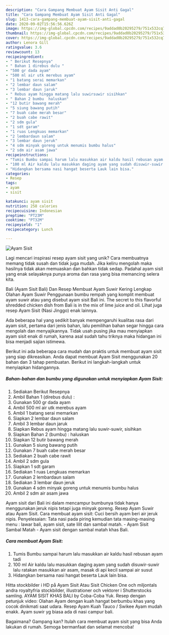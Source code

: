 ```yaml
---
description: "Cara Gampang Membuat Ayam Sisit Anti Gagal"
title: "Cara Gampang Membuat Ayam Sisit Anti Gagal"
slug: 1413-cara-gampang-membuat-ayam-sisit-anti-gagal
date: 2020-09-02T15:56:56.626Z
image: https://img-global.cpcdn.com/recipes/9addad0b20295279/751x532cq70/ayam-sisit-foto-resep-utama.jpg
thumbnail: https://img-global.cpcdn.com/recipes/9addad0b20295279/751x532cq70/ayam-sisit-foto-resep-utama.jpg
cover: https://img-global.cpcdn.com/recipes/9addad0b20295279/751x532cq70/ayam-sisit-foto-resep-utama.jpg
author: Lenora Gill
ratingvalue: 3.6
reviewcount: 13
recipeingredient:
- " Berikut Resepnya"
- " Bahan 1 direbus dulu "
- "500 gr dada ayam"
- "500 ml air utk merebus ayam"
- "1 batang serai memarkan"
- "2 lembar daun salam"
- "3 lembar daun jaruk"
- " Rebus ayam hingga matang lalu suwirsuwir sisihkan"
- " Bahan 2 bumbu  haluskan"
- "12 butir bawang merah"
- "5 siung bawang putih"
- "7 buah cabe merah besar"
- "2 buah cabe rawit"
- "2 sdm gula"
- "1 sdt garam"
- "1 ruas Lengkuas memarkan"
- "2 lembardaun salam"
- "3 lembar daun jeruk"
- "4 sdm minyak goreng untuk menumis bumbu halus"
- "2 sdm air asam jawa"
recipeinstructions:
- "Tumis Bumbu sampai harum lalu masukkan air kaldu hasil rebusan ayam tadi"
- "100 ml Air kaldu lalu masukkan daging ayam yang sudah disuwir-suwir lalu ratakan masukkan air asam, masak di api kecil sampai air susut"
- "Hidangkan bersama nasi hangat beserta Lauk lain bisa."
categories:
- Resep
tags:
- ayam
- sisit

katakunci: ayam sisit 
nutrition: 258 calories
recipecuisine: Indonesian
preptime: "PT23M"
cooktime: "PT32M"
recipeyield: "1"
recipecategory: Lunch

---
```



![Ayam Sisit](https://img-global.cpcdn.com/recipes/9addad0b20295279/751x532cq70/ayam-sisit-foto-resep-utama.jpg)

Lagi mencari inspirasi resep ayam sisit yang unik? Cara membuatnya memang tidak susah dan tidak juga mudah. Jika keliru mengolah maka hasilnya tidak akan memuaskan dan bahkan tidak sedap. Padahal ayam sisit yang enak selayaknya punya aroma dan rasa yang bisa memancing selera kita.

Bali (Ayam Sisit Bali) Dan Resep Membuat Ayam Suwir Kering Lengkap Olahan Ayam Suwir Penggunaan bumbu rempah yang komplit membuat ayam suwir atau yang disebut ayam sisit Bali ini. The secret to this flavorful shredded chicken dish from Bali is in the mix of lime juice and oil. Lihat juga resep Ayam Sisit (Nasi Jinggo) enak lainnya.

Ada beberapa hal yang sedikit banyak mempengaruhi kualitas rasa dari ayam sisit, pertama dari jenis bahan, lalu pemilihan bahan segar hingga cara mengolah dan menyajikannya. Tidak usah pusing jika mau menyiapkan ayam sisit enak di rumah, karena asal sudah tahu triknya maka hidangan ini bisa menjadi sajian istimewa.


Berikut ini ada beberapa cara mudah dan praktis untuk membuat ayam sisit yang siap dikreasikan. Anda dapat membuat Ayam Sisit menggunakan 20 bahan dan 3 tahap pembuatan. Berikut ini langkah-langkah untuk menyiapkan hidangannya.

<!--inarticleads1-->

##### Bahan-bahan dan bumbu yang digunakan untuk menyiapkan Ayam Sisit:

1. Sediakan  Berikut Resepnya
1. Ambil  Bahan 1 (direbus dulu) :
1. Gunakan 500 gr dada ayam
1. Ambil 500 ml air utk merebus ayam
1. Ambil 1 batang serai memarkan
1. Siapkan 2 lembar daun salam
1. Ambil 3 lembar daun jaruk
1. Siapkan  Rebus ayam hingga matang lalu suwir-suwir, sisihkan
1. Siapkan  Bahan 2 (bumbu) : haluskan
1. Siapkan 12 butir bawang merah
1. Gunakan 5 siung bawang putih
1. Gunakan 7 buah cabe merah besar
1. Sediakan 2 buah cabe rawit
1. Ambil 2 sdm gula
1. Siapkan 1 sdt garam
1. Sediakan 1 ruas Lengkuas memarkan
1. Gunakan 2 lembardaun salam
1. Sediakan 3 lembar daun jeruk
1. Gunakan 4 sdm minyak goreng untuk menumis bumbu halus
1. Ambil 2 sdm air asam jawa


Ayam sisit dari Bali ini dalam mencampur bumbunya tidak hanya menggunakan jeruk nipis tetapi juga minyak goreng. Resep Ayam Suwir atau Ayam Sisit. Cara membuat ayam sisit: Cuci bersih ayam beri air jeruk nipis. Penyelesaian: Tata nasi pada piring kemudian tata masing-masing menu : lawar bali, ayam sisit, sate lilit dan sambal matah. - Ayam Sisit Sambal Matah - Ayam sisit dengan sambal matah khas Bali. 

<!--inarticleads2-->

##### Cara membuat Ayam Sisit:

1. Tumis Bumbu sampai harum lalu masukkan air kaldu hasil rebusan ayam tadi
1. 100 ml Air kaldu lalu masukkan daging ayam yang sudah disuwir-suwir lalu ratakan masukkan air asam, masak di api kecil sampai air susut
1. Hidangkan bersama nasi hangat beserta Lauk lain bisa.


Hitta stockbilder i HD på Ayam Sisit Atau Sisit Chicken One och miljontals andra royaltyfria stockbilder, illustrationer och vektorer i Shutterstocks samling. AYAM SISIT KHAS BALI by Coba-Coba Yuk. Resep dengan petunjuk video: Olahan Ayam dengan kuah hangat berbumbu khas yang cocok dinikmati saat udara. Resep Ayam Kuah Tauco / Swikee Ayam mudah enakk. Ayam suwir yg biasa ada di nasi campur bali. 

Bagaimana? Gampang kan? Itulah cara membuat ayam sisit yang bisa Anda lakukan di rumah. Semoga bermanfaat dan selamat mencoba!
